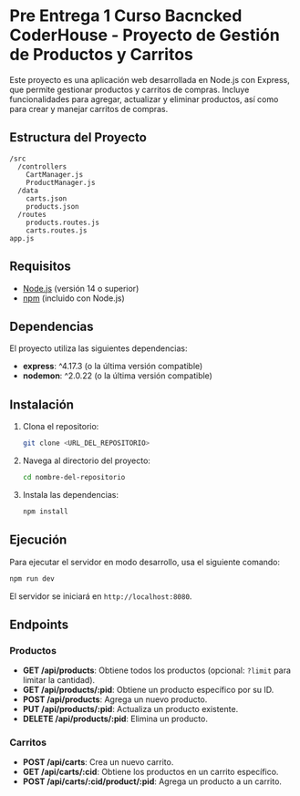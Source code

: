 # Pre Entrega 1 Curso Bacncked CoderHouse - Proyecto de Gestión de Productos y Carritos

Este proyecto es una aplicación web desarrollada en Node.js con Express, que permite gestionar productos y carritos de compras. Incluye funcionalidades para agregar, actualizar y eliminar productos, así como para crear y manejar carritos de compras.

## Estructura del Proyecto

```
/src
  /controllers
    CartManager.js
    ProductManager.js
  /data
    carts.json
    products.json
  /routes
    products.routes.js
    carts.routes.js
app.js
```

## Requisitos

-   [Node.js](https://nodejs.org/) (versión 14 o superior)
-   [npm](https://www.npmjs.com/) (incluido con Node.js)

## Dependencias

El proyecto utiliza las siguientes dependencias:

-   **express**: ^4.17.3 (o la última versión compatible)
-   **nodemon**: ^2.0.22 (o la última versión compatible)

## Instalación

1. Clona el repositorio:
    ```bash
    git clone <URL_DEL_REPOSITORIO>
    ```
2. Navega al directorio del proyecto:
    ```bash
    cd nombre-del-repositorio
    ```
3. Instala las dependencias:
    ```bash
    npm install
    ```

## Ejecución

Para ejecutar el servidor en modo desarrollo, usa el siguiente comando:

```bash
npm run dev
```

El servidor se iniciará en `http://localhost:8080`.

## Endpoints

### Productos

-   **GET /api/products**: Obtiene todos los productos (opcional: `?limit` para limitar la cantidad).
-   **GET /api/products/:pid**: Obtiene un producto específico por su ID.
-   **POST /api/products**: Agrega un nuevo producto.
-   **PUT /api/products/:pid**: Actualiza un producto existente.
-   **DELETE /api/products/:pid**: Elimina un producto.

### Carritos

-   **POST /api/carts**: Crea un nuevo carrito.
-   **GET /api/carts/:cid**: Obtiene los productos en un carrito específico.
-   **POST /api/carts/:cid/product/:pid**: Agrega un producto a un carrito.
